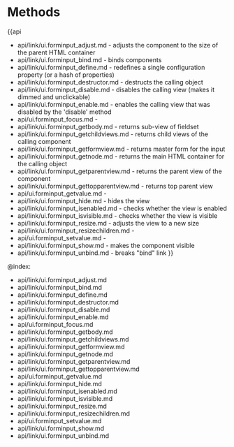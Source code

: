 Methods
=======

{{api
- api/link/ui.forminput_adjust.md - adjusts the component to the size of the parent HTML container
- api/link/ui.forminput_bind.md - binds components
- api/link/ui.forminput_define.md - redefines a single configuration property (or a hash of properties)
- api/link/ui.forminput_destructor.md - destructs the calling object
- api/link/ui.forminput_disable.md - disables the calling view (makes it dimmed and unclickable)
- api/link/ui.forminput_enable.md - enables the calling view that was disabled by the 'disable' method
- api/ui.forminput_focus.md - 
- api/link/ui.forminput_getbody.md - returns sub-view of fieldset
- api/link/ui.forminput_getchildviews.md - returns child views of the calling component
- api/link/ui.forminput_getformview.md - returns master form for the input
- api/link/ui.forminput_getnode.md - returns the main HTML container for the calling object
- api/link/ui.forminput_getparentview.md - returns the parent view of the component
- api/link/ui.forminput_gettopparentview.md - returns top parent view
- api/ui.forminput_getvalue.md - 
- api/link/ui.forminput_hide.md - hides the view
- api/link/ui.forminput_isenabled.md - checks whether the view is enabled
- api/link/ui.forminput_isvisible.md - checks whether the view is visible
- api/link/ui.forminput_resize.md - adjusts the view to a new size
- api/link/ui.forminput_resizechildren.md - 
- api/ui.forminput_setvalue.md - 
- api/link/ui.forminput_show.md - makes the component visible
- api/link/ui.forminput_unbind.md - breaks "bind" link
}}

@index:
- api/link/ui.forminput_adjust.md
- api/link/ui.forminput_bind.md
- api/link/ui.forminput_define.md
- api/link/ui.forminput_destructor.md
- api/link/ui.forminput_disable.md
- api/link/ui.forminput_enable.md
- api/ui.forminput_focus.md
- api/link/ui.forminput_getbody.md
- api/link/ui.forminput_getchildviews.md
- api/link/ui.forminput_getformview.md
- api/link/ui.forminput_getnode.md
- api/link/ui.forminput_getparentview.md
- api/link/ui.forminput_gettopparentview.md
- api/ui.forminput_getvalue.md
- api/link/ui.forminput_hide.md
- api/link/ui.forminput_isenabled.md
- api/link/ui.forminput_isvisible.md
- api/link/ui.forminput_resize.md
- api/link/ui.forminput_resizechildren.md
- api/ui.forminput_setvalue.md
- api/link/ui.forminput_show.md
- api/link/ui.forminput_unbind.md


